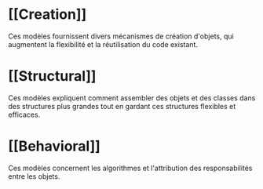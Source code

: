 # [[Creation]]
Ces modèles fournissent divers mécanismes de création d'objets, qui augmentent la flexibilité et la réutilisation du code existant.

# [[Structural]]
Ces modèles expliquent comment assembler des objets et des classes dans des structures plus grandes tout en gardant ces structures flexibles et efficaces.

# [[Behavioral]]
Ces modèles concernent les algorithmes et l'attribution des responsabilités entre les objets.